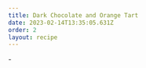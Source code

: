 ```yaml
---
title: Dark Chocolate and Orange Tart
date: 2023-02-14T13:35:05.631Z
order: 2
layout: recipe
---
```

\-